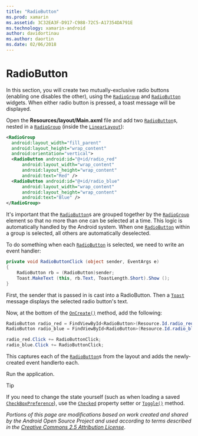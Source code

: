 ```yaml
---
title: "RadioButton"
ms.prod: xamarin
ms.assetid: 3C32EA3F-D917-C988-72C5-A17354DA791E
ms.technology: xamarin-android
author: davidortinau
ms.author: daortin
ms.date: 02/06/2018
---
```


# RadioButton

In this section, you will create two mutually-exclusive radio buttons
(enabling one disables the other), using the
[`RadioGroup`](xref:Android.Widget.RadioGroup)
and
[`RadioButton`](xref:Android.Widget.RadioButton)
widgets. When either radio button is pressed, a toast message will be
displayed.

Open the **Resources/layout/Main.axml** file and add two
[`RadioButton`](xref:Android.Widget.RadioButton)s, nested in
a
[`RadioGroup`](xref:Android.Widget.RadioGroup) (inside the
[`LinearLayout`](xref:Android.Widget.LinearLayout)):

```xml
<RadioGroup
  android:layout_width="fill_parent"
  android:layout_height="wrap_content"
  android:orientation="vertical">
  <RadioButton android:id="@+id/radio_red"
      android:layout_width="wrap_content"
      android:layout_height="wrap_content"
      android:text="Red" />
  <RadioButton android:id="@+id/radio_blue"
      android:layout_width="wrap_content"
      android:layout_height="wrap_content"
      android:text="Blue" />
</RadioGroup>
```

It's important that the
[`RadioButton`](xref:Android.Widget.RadioButton)s are grouped
together by the
[`RadioGroup`](xref:Android.Widget.RadioGroup) element so
that no more than one can be selected at a time. This logic is
automatically handled by the Android system. When one
[`RadioButton`](xref:Android.Widget.RadioButton)
within a group is selected, all others are automatically
deselected.

To do something when each
[`RadioButton`](xref:Android.Widget.RadioButton) is selected,
we need to write an event handler:

```csharp
private void RadioButtonClick (object sender, EventArgs e)
{
    RadioButton rb = (RadioButton)sender;
    Toast.MakeText (this, rb.Text, ToastLength.Short).Show ();
}
```

First, the sender that is passed in is cast into a RadioButton.
Then a
[`Toast`](xref:Android.Widget.Toast)
message displays the selected radio button's text.

Now, at the bottom of the
[`OnCreate()`](xref:Android.App.Activity.OnCreate*)
method, add the following:

```csharp
RadioButton radio_red = FindViewById<RadioButton>(Resource.Id.radio_red);
RadioButton radio_blue = FindViewById<RadioButton>(Resource.Id.radio_blue);

radio_red.Click += RadioButtonClick;
radio_blue.Click += RadioButtonClick;
```

This captures each of the
[`RadioButton`](xref:Android.Widget.RadioButton)s
from the layout and adds the newly-created event handlerto each.

Run the application.

> [!TIP]
> If you need to change the state yourself (such as when loading a saved
> [`CheckBoxPreference`](xref:Android.Preferences.CheckBoxPreference)),
> use the
> [`Checked`](xref:Android.Widget.CompoundButton.Checked)
> property setter or
> [`Toggle()`](xref:Android.Widget.CompoundButton.Toggle)
> method.

*Portions of this page are modifications based on work created and
shared by the Android Open Source Project and used according to
terms described in the*
[*Creative Commons 2.5 Attribution License*](https://creativecommons.org/licenses/by/2.5/).
